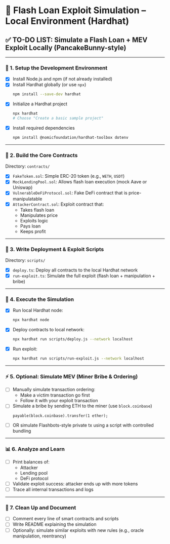 # 🧪 Flash Loan Exploit Simulation – Local Environment (Hardhat)

## ✅ TO-DO LIST: Simulate a Flash Loan + MEV Exploit Locally (PancakeBunny-style)

---

### 🔧 1. Setup the Development Environment

- [x] Install Node.js and npm (if not already installed)
- [x] Install Hardhat globally (or use `npx`)
  ```bash
  npm install --save-dev hardhat
  ```
- [x] Initialize a Hardhat project
  ```bash
  npx hardhat
  # Choose "Create a basic sample project"
  ```
- [x] Install required dependencies
  ```bash
  npm install @nomicfoundation/hardhat-toolbox dotenv
  ```

---

### 🧱 2. Build the Core Contracts
Directory: `contracts/`

- [x] `FakeToken.sol`: Simple ERC-20 token (e.g., `WETH`, `USDT`)
- [x] `MockLendingPool.sol`: Allows flash loan execution (mock Aave or Uniswap)
- [x] `VulnerableDeFiProtocol.sol`: Fake DeFi contract that is price-manipulatable
- [x] `AttackerContract.sol`: Exploit contract that:
  - Takes flash loan
  - Manipulates price
  - Exploits logic
  - Pays loan
  - Keeps profit

---

### 🧪 3. Write Deployment & Exploit Scripts
Directory: `scripts/`

- [x] `deploy.ts`: Deploy all contracts to the local Hardhat network
- [x] `run-exploit.ts`: Simulate the full exploit (flash loan + manipulation + bribe)

---

### 🔁 4. Execute the Simulation

- [x] Run local Hardhat node:
  ```bash
  npx hardhat node
  ```
- [x] Deploy contracts to local network:
  ```bash
  npx hardhat run scripts/deploy.js --network localhost
  ```
- [x] Run exploit:
  ```bash
  npx hardhat run scripts/run-exploit.js --network localhost
  ```

---

### ⚡ 5. Optional: Simulate MEV (Miner Bribe & Ordering)

- [ ] Manually simulate transaction ordering:
  - Make a victim transaction go first
  - Follow it with your exploit transaction
- [ ] Simulate a bribe by sending ETH to the miner (use `block.coinbase`)
  ```solidity
  payable(block.coinbase).transfer(1 ether);
  ```
- [ ] OR simulate Flashbots-style private tx using a script with controlled bundling

---

### 📊 6. Analyze and Learn

- [ ] Print balances of:
  - Attacker
  - Lending pool
  - DeFi protocol
- [ ] Validate exploit success: attacker ends up with more tokens
- [ ] Trace all internal transactions and logs

---

### 🧹 7. Clean Up and Document

- [ ] Comment every line of smart contracts and scripts
- [ ] Write README explaining the simulation
- [ ] Optionally: simulate similar exploits with new rules (e.g., oracle manipulation, reentrancy)
